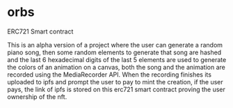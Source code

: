 # orbs
ERC721 Smart contract

This is an alpha version of a project where the user can generate a random piano song, then some random elements to generate that song are hashed and the last 6 hexadecimal digits of the last 5 elements are used to generate the colors of an animation on a canvas, both the song and the animation are recorded using the MediaRecorder API. When the recording finishes its uploaded to ipfs and prompt the user to pay to mint the creation, if the user pays, the link of ipfs is stored on this erc721 smart contract proving the user ownership of the nft.
